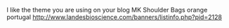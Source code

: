 I like the theme you are using on your blog
MK Shoulder Bags orange portugal http://www.landesbioscience.com/banners/listinfo.php?pid=2128